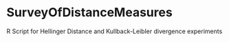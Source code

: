 # SurveyOfDistanceMeasures
R Script for Hellinger Distance and Kullback-Leibler divergence experiments
